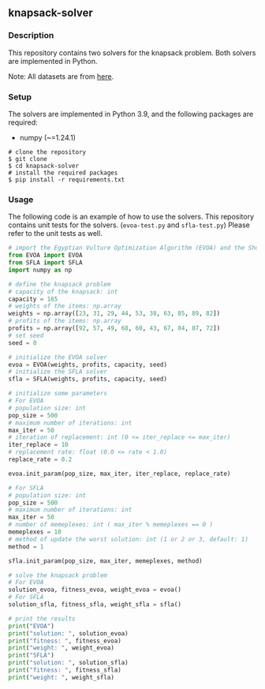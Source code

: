 ## knapsack-solver

### Description
This repository contains two solvers for the knapsack problem. 
Both solvers are implemented in Python.

Note: All datasets are from [here](https://people.sc.fsu.edu/~jburkardt/datasets/knapsack_01/knapsack_01.html).

### Setup
The solvers are implemented in Python 3.9, and the following packages are required:
- numpy (~=1.24.1)

```shell
# clone the repository
$ git clone 
$ cd knapsack-solver
# install the required packages
$ pip install -r requirements.txt
```

### Usage
The following code is an example of how to use the solvers.
This repository contains unit tests for the solvers. (`evoa-test.py` and `sfla-test.py`)
Please refer to the unit tests as well.

```python
# import the Egyptian Vulture Optimization Algorithm (EVOA) and the Shuffled Frogs Leaping Algorithm (SFLA)
from EVOA import EVOA
from SFLA import SFLA
import numpy as np

# define the knapsack problem
# capacity of the knapsack: int
capacity = 165
# weights of the items: np.array
weights = np.array([23, 31, 29, 44, 53, 38, 63, 85, 89, 82])
# profits of the items: np.array
profits = np.array([92, 57, 49, 68, 60, 43, 67, 84, 87, 72])
# set seed
seed = 0

# initialize the EVOA solver
evoa = EVOA(weights, profits, capacity, seed)
# initialize the SFLA solver
sfla = SFLA(weights, profits, capacity, seed)

# initialize some parameters
# For EVOA
# population size: int
pop_size = 500
# maximum number of iterations: int
max_iter = 50
# iteration of replacement: int (0 <= iter_replace <= max_iter)
iter_replace = 10
# replacement rate: float (0.0 <= rate < 1.0)
replace_rate = 0.2

evoa.init_param(pop_size, max_iter, iter_replace, replace_rate)

# For SFLA
# population size: int
pop_size = 500
# maximum number of iterations: int
max_iter = 50
# number of memeplexes: int ( max_iter % memeplexes == 0 )
memeplexes = 10
# method of update the worst solution: int (1 or 2 or 3, default: 1)
method = 1

sfla.init_param(pop_size, max_iter, memeplexes, method)

# solve the knapsack problem
# For EVOA
solution_evoa, fitness_evoa, weight_evoa = evoa()
# For SFLA
solution_sfla, fitness_sfla, weight_sfla = sfla()

# print the results
print("EVOA")
print("solution: ", solution_evoa)
print("fitness: ", fitness_evoa)
print("weight: ", weight_evoa)
print("SFLA")
print("solution: ", solution_sfla)
print("fitness: ", fitness_sfla)
print("weight: ", weight_sfla)
```


